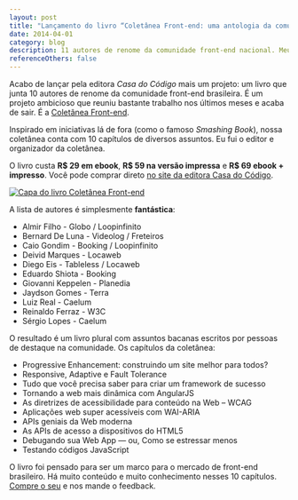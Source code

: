```yaml
---
layout: post
title: "Lançamento do livro “Coletânea Front-end: uma antologia da comunidade front-end brasileira.”"
date: 2014-04-01
category: blog
description: 11 autores de renome da comunidade front-end nacional. Meu novo livro pela editora Casa do Código.
referenceOthers: false
---
```


Acabo de lançar pela editora *Casa do Código* mais um projeto: um livro que junta 10 autores de renome da comunidade front-end brasileira. É um projeto ambicioso que reuniu bastante trabalho nos últimos meses e acaba de sair. É a [Coletânea Front-end](https://casadocodigo.refersion.com/l/f49.5558).

Inspirado em iniciativas lá de fora (como o famoso *Smashing Book*), nossa coletânea conta com 10 capítulos de diversos assuntos. Eu fui o editor e organizador da coletânea.

O livro custa **R$ 29 em ebook**, **R$ 59 na versão impressa** e **R$ 69 ebook + impresso**. Você pode comprar direto [no site da editora Casa do Código](https://casadocodigo.refersion.com/l/f49.5558).

<a href="https://casadocodigo.refersion.com/l/f49.5558"><img src="/img/posts/coletanea-front-end.png" alt="Capa do livro Coletânea Front-end"></a>

A lista de autores é simplesmente **fantástica**:

* Almir Filho - Globo / Loopinfinito
* Bernard De Luna - Videolog / Freteiros
* Caio Gondim - Booking / Loopinfinito
* Deivid Marques - Locaweb
* Diego Eis - Tableless / Locaweb
* Eduardo Shiota - Booking
* Giovanni Keppelen - Planedia
* Jaydson Gomes - Terra
* Luiz Real - Caelum
* Reinaldo Ferraz - W3C
* Sérgio Lopes - Caelum

O resultado é um livro plural com assuntos bacanas escritos por pessoas de destaque na comunidade. Os capítulos da coletânea:

* Progressive Enhancement: construindo um site melhor para todos?
* Responsive, Adaptive e Fault Tolerance
* Tudo que você precisa saber para criar um framework de sucesso
* Tornando a web mais dinâmica com AngularJS
* As diretrizes de acessibilidade para conteúdo na Web – WCAG
* Aplicações web super acessíveis com WAI-ARIA
* APIs geniais da Web moderna
* As APIs de acesso a dispositivos do HTML5
* Debugando sua Web App — ou, Como se estressar menos
* Testando códigos JavaScript

O livro foi pensado para ser um marco para o mercado de front-end brasileiro. Há muito conteúdo e muito conhecimento nesses 10 capítulos. [Compre o seu](https://casadocodigo.refersion.com/l/f49.5558) e nos mande o feedback.
